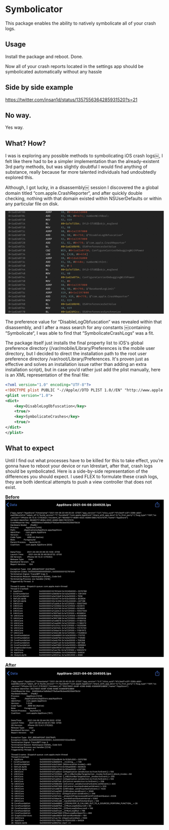 # Symbolicator

This package enables the ability to natively symbolicate all of your crash logs. 

## Usage

Install the package and reboot. Done.

Now all of your crash reports located in the settings app should be symbolicated automatically without any hassle 

## Side by side example

https://twitter.com/insan1d/status/1357556364285931520?s=21

## No way.

Yes way. 

## What? How? 

I was is exploring any possible methods to symbolicating iOS crash logs￼, I felt like there had to be a simpler implementation than the already-existent 3rd party methods, but was slightly doubtful I would find anything of substance, really because far more talented individuals had undoubtedly explored this.

Although, I got lucky, in a disassembly￼ session I discovered the a global domain titled “com.apple.CrashReporter“, and after quickly double checking, nothing with that domain existed within NSUserDefaults or within any particular file on disk. 

![](assets/IMG_1.png)

The preference value for “DisableLogObfuscation“ was revealed within that disassembly, and I after a mass search for any constants ￼containing “Symbolicate“, I was able to find that “SymbolicateCrashLogs“ was a fit.

The package itself just installs the final property list to iOS‘s global preference directory (/var/mobile/Library/Preferences is the mobile user directory, but I decided to direct the installation path to the root user preference directory /var/root/Library/Preferences. It's proven just as effective and solves an installation issue rather than adding an extra installation script), but in case you‘d rather just add the plist manually, here is an XML representation of the final file:

```xml
<?xml version="1.0" encoding="UTF-8"?>
<!DOCTYPE plist PUBLIC "-//Apple//DTD PLIST 1.0//EN" "http://www.apple.com/DTDs/PropertyList-1.0.dtd">
<plist version="1.0">
<dict>
	<key>DisableLogObfuscation</key>
	<true/>
	<key>SymbolicateCrashes</key>
	<true/>
</dict>
</plist>
```

## What to expect

Until I find out what processes have to be killed for this to take effect, you’re gonna have to reboot your device or run ldrestart, after that, crash logs should be symbolicated. Here is a side-by-side representation of the differences you should expect. I used FLEX to formulate these crash logs, they are both identical attempts to push a view controller that does not exist. 

**Before**
![Image](assets/IMG_2.jpg)

**After**
![Image](assets/IMG_3.jpg)



